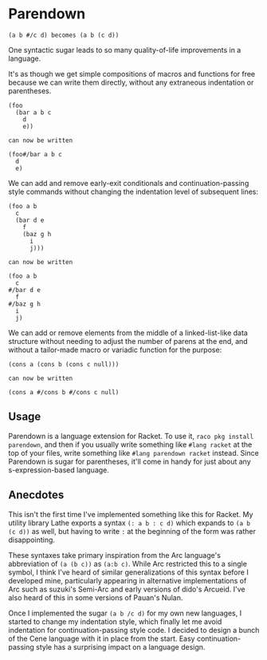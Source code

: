 # Parendown

```
(a b #/c d) becomes (a b (c d))
```

One syntactic sugar leads to so many quality-of-life improvements in a language.

It's as though we get simple compositions of macros and functions for free because we can write them directly, without any extraneous indentation or parentheses.

```
(foo
  (bar a b c
    d
    e))

can now be written

(foo#/bar a b c
  d
  e)
```

We can add and remove early-exit conditionals and continuation-passing style commands without changing the indentation level of subsequent lines:

```
(foo a b
  c
  (bar d e
    f
    (baz g h
      i
      j)))

can now be written

(foo a b
  c
#/bar d e
  f
#/baz g h
  i
  j)
```

We can add or remove elements from the middle of a linked-list-like data structure without needing to adjust the number of parens at the end, and without a tailor-made macro or variadic function for the purpose:

```
(cons a (cons b (cons c null)))

can now be written

(cons a #/cons b #/cons c null)
```

## Usage

Parendown is a language extension for Racket. To use it, `raco pkg install parendown`, and then if you usually write something like `#lang racket` at the top of your files, write something like `#lang parendown racket` instead. Since Parendown is sugar for parentheses, it'll come in handy for just about any s-expression-based language.

## Anecdotes

This isn't the first time I've implemented something like this for Racket. My utility library Lathe exports a syntax `(: a b : c d)` which expands to `(a b (c d))` as well, but having to write `:` at the beginning of the form was rather disappointing.

These syntaxes take primary inspiration from the Arc language's abbreviation of `(a (b c))` as `(a:b c)`. While Arc restricted this to a single symbol, I think I've heard of similar generalizations of this syntax before I developed mine, particularly appearing in alternative implementations of Arc such as suzuki's Semi-Arc and early versions of dido's Arcueid. I've also heard of this in some versions of Pauan's Nulan.

Once I implemented the sugar `(a b /c d)` for my own new languages, I started to change my indentation style, which finally let me avoid indentation for continuation-passing style code. I decided to design a bunch of the Cene language with it in place from the start. Easy continuation-passing style has a surprising impact on a language design.
